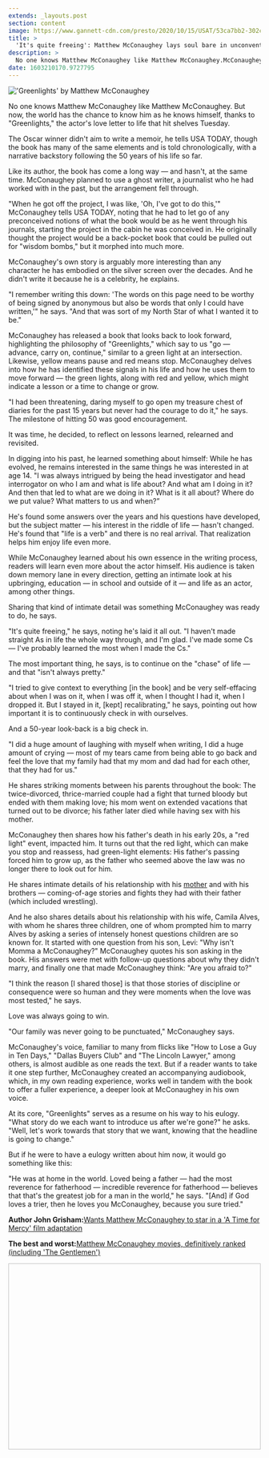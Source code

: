 ```yaml
--- 
extends: _layouts.post 
section: content 
image: https://www.gannett-cdn.com/presto/2020/10/15/USAT/53ca7bb2-302c-4507-ab2c-5b9be7a46fe3-greenlights_case_front_.jpg?crop=4499,2531,x0,y2586&width=3200&height=1801&format=pjpg&auto=webp 
title: > 
  'It's quite freeing': Matthew McConaughey lays soul bare in unconventional 'Greenlights' 
description: > 
  No one knows Matthew McConaughey like Matthew McConaughey.McConaughey planned to use a ghost writer, a journalist who he had worked with in the past, but the arrangement fell through.While McConaughey learned about his own essence in the writing process, readers will learn even more about the actor himself.McConaughey then shares how his father's death in his early 20s, a "red light" event, impacted him.Author John Grisham:Wants Matthew McConaughey to star in a 'A Time for Mercy' film adaptationThe best and worst:Matthew McConaughey movies, definitively ranked (including 'The Gentlemen') 
date: 1603210170.9727795 
--- 
```

<div><img class="gnt_em_img_i" src="https://www.gannett-cdn.com/presto/2020/10/15/USAT/53ca7bb2-302c-4507-ab2c-5b9be7a46fe3-greenlights_case_front_.jpg?width=300&amp;height=432&amp;fit=crop&amp;format=pjpg&amp;auto=webp" alt="'Greenlights' by Matthew McConaughey"><p class="gnt_em_img_ccw gnt_em_img_ccw__cap gnt_em_img_ccw__crd"></p><p class="gnt_ar_b_p">No one&#160;knows Matthew McConaughey like Matthew McConaughey.&#160;But now, the world has the&#160;chance to know him as he knows himself, thanks to "Greenlights," the actor's&#160;love letter to life that&#160;hit&#160;shelves Tuesday.&#160;</p><p class="gnt_ar_b_p">The Oscar winner&#160;didn't aim to write a memoir, he tells USA TODAY, though the book has many of the same elements&#160;and is told chronologically, with a narrative backstory following the 50 years of his life so far.</p><p class="gnt_ar_b_p">Like its author,&#160;the book has come a long way&#160;&#8212; and hasn't, at the same time. McConaughey planned to use a ghost writer, a journalist who he had worked with in the past, but the arrangement&#160;fell through.</p><p class="gnt_ar_b_p">"When&#160;he got off the project, I was like, 'Oh, I've got to do this,'" McConaughey tells USA TODAY, noting that he had to let go of any preconceived notions of what the book would be as he went through his journals, starting the project in the cabin he was conceived in. He originally thought the project would be a back-pocket book that could be pulled out for "wisdom bombs," but it morphed into&#160;much more.</p><p id="~ad-slot-7103-usatoday-native-article_link-entertainment-books-2" class="gnt_x_sl gnt_x_al"></p><p class="gnt_ar_b_p">McConaughey's own story&#160;is arguably more interesting than any character&#160;he has embodied on the silver screen over the decades. And he didn't write it because he is a celebrity, he explains.&#160;</p><p class="gnt_ar_b_p">"I remember writing this down: 'The words on this page need to be worthy of being signed by anonymous but also be words that only I could have written,'" he says. "And that was sort of my North Star of what I wanted it to be."</p><p id="~ad-slot-7103-usatoday-native-article_link-entertainment-books-3" class="gnt_x_sl gnt_x_al"></p><p class="gnt_ar_b_p">McConaughey has released a book that looks back to look forward, highlighting the philosophy of "Greenlights," which say to us "go &#8212; advance, carry on, continue," similar to a green light at an intersection. Likewise, yellow means pause and red means stop. McConaughey delves into how he has identified these signals in his life and how he uses them to move forward &#8212; the green lights, along with red and yellow, which might indicate a lesson or a time to change or grow.</p><p class="gnt_ar_b_p">"I had been threatening, daring myself to go open my treasure chest of diaries for the past 15 years but never had the courage to do it," he says. The milestone of hitting 50&#160;was good encouragement.</p><p class="gnt_ar_b_p">It was time, he decided,&#160;to reflect on lessons learned, relearned and revisited.&#160;</p><p class="gnt_ar_b_p">In digging into his past,&#160;he learned something about himself: While he has evolved, he remains interested in the same things he was interested in at age 14. "I was always intrigued by being the head investigator and head interrogator on who I am and what is life about?&#160;And what am I doing in it? And then that led to what are we doing in it?&#160;What is it all about? Where do we put value? What matters to us and when?&#8221;</p><p class="gnt_ar_b_p">He's found some answers over the years and his questions have developed, but the subject matter &#8212; his interest in the riddle of life &#8212; hasn't changed. He's found that "life is a verb" and there is no real arrival. That realization helps him enjoy life even more.</p><p class="gnt_ar_b_p">While McConaughey learned about his own essence in the writing process, readers&#160;will learn even&#160;more about the actor himself. His audience is taken down memory lane in every direction, getting an intimate look at his upbringing, education &#8212; in school and outside of it &#8212; and life as an actor, among other things.</p><p class="gnt_ar_b_p">Sharing that kind of intimate detail&#160;was something McConaughey was ready to do, he says.&#160;</p><p class="gnt_ar_b_p">"It's quite freeing," he says, noting he's laid it all out. "I haven't made straight As in life the whole way through, and I'm glad. I've made some Cs &#8212; I've probably learned the most when I made the Cs."</p><p id="~ad-slot-7103-usatoday-native-article_link-entertainment-books-4" class="gnt_x_sl gnt_x_al"></p><p class="gnt_ar_b_p">The most important thing, he says, is to continue on the "chase" of life &#8212; and that "isn't always pretty."</p><p class="gnt_ar_b_p">"I tried to give context to everything [in the book] and be very self-effacing about when I was on it, when I was off it, when&#160;I&#160;thought I&#160;had it, when I dropped it. But I stayed in it, [kept] recalibrating," he says, pointing out how important it is to continuously check in with ourselves.&#160;</p><p class="gnt_ar_b_p">And a 50-year look-back is a big check&#160;in.</p><p class="gnt_ar_b_p">"I did a huge amount of laughing with myself when writing, I did a huge amount of crying &#8212; most of my tears came from being able to go back and feel the love that my family had that my mom and dad had for each other, that they had for us."</p><p class="gnt_ar_b_p">He shares striking&#160;moments&#160;between his parents throughout the book: The twice-divorced, thrice-married couple&#160;had a fight that turned bloody but ended with them making love; his mom went on extended vacations that turned out to be divorce; his father later died while&#160;having sex with his mother.&#160;</p><p class="gnt_ar_b_p">McConaughey then shares&#160;how his father's death in his early 20s, a "red light" event, impacted&#160;him.&#160;It turns out that the red light, which can make you stop and reassess, had green-light elements:&#160;His father's passing forced him to grow up, as the father who seemed above the law was no longer there to look out for him.&#160;</p><p class="gnt_ar_b_p">He shares intimate details of his relationship with his <a href="https://www.usatoday.com/story/entertainment/celebrities/2020/01/18/the-gentlemen-stars-matthew-mcconaughey-hugh-grant-setting-up-parents/4509966002/" target="_blank" rel="noopener" class="gnt_ar_b_a">mother</a> and with his brothers &#8212; coming-of-age stories&#160;and&#160;fights they had with their father (which included wrestling).</p><p id="~ad-slot-7103-usatoday-native-article_link-entertainment-books-5" class="gnt_x_sl gnt_x_al"></p><p class="gnt_ar_b_p">And he also shares&#160;details about his relationship&#160;with his wife, Camila Alves, with whom he shares three children, one of whom&#160;prompted him to marry Alves by&#160;asking a series of&#160;intensely honest questions children are so known for. It started with one question from his son, Levi:&#160;"Why isn't Momma a McConaughey?" McConaughey&#160;quotes his son asking in the book. His answers were met with follow-up questions about why they didn't marry, and finally one that made McConaughey think:&#160;"Are you afraid to?"</p><p class="gnt_ar_b_p">"I think the reason [I shared those] is that those stories of discipline or consequence were so human and they were moments when the love was most tested," he says.</p><p class="gnt_ar_b_p">Love was always going to win.&#160;</p><p class="gnt_ar_b_p">"Our family was never going to be punctuated," McConaughey says.&#160;</p><p class="gnt_ar_b_p">McConaughey's voice, familiar to many from flicks like "How to Lose a Guy in Ten Days," "Dallas Buyers Club" and "The Lincoln Lawyer,"&#160;among others,&#160;is almost audible as one reads the text.&#160;But if a reader wants to take it one step further, McConaughey created an accompanying audiobook, which, in my own reading experience, works well in tandem with the book to offer a fuller experience, a deeper look at McConaughey in his own voice.&#160;</p><p class="gnt_ar_b_p">At its core, "Greenlights" serves as a resume on his way to his eulogy. "What story do we each want to introduce us after we're gone?" he asks. "Well, let's work towards that story that we want, knowing that the headline is going to change."</p><p id="~ad-slot-7103-usatoday-native-article_link-entertainment-books-6" class="gnt_x_sl gnt_x_al"></p><p class="gnt_ar_b_p">But if he were to have a eulogy written about him now, it would go something like this:</p><p class="gnt_ar_b_p">"He was at home in the world. Loved being a father &#8212;&#160;had the most reverence for fatherhood &#8212; incredible reverence for fatherhood &#8212; believes that that's the greatest job for a man in the world," he says. "[And] if God loves a trier, then he loves you McConaughey, because you sure tried."</p><p class="gnt_ar_b_p"><strong class="gnt_ar_b_al">Author John Grisham:</strong><a href="https://www.usatoday.com/story/entertainment/books/2020/09/26/john-grisham-wants-matthew-mcconaughey-for-a-time-kill-sequel/3548314001/" target="_blank" rel="noopener" class="gnt_ar_b_a">Wants Matthew McConaughey to star in a 'A Time for Mercy' film adaptation</a></p><p class="gnt_ar_b_p"><strong class="gnt_ar_b_al">The best and worst:</strong><a href="https://www.usatoday.com/story/entertainment/movies/2020/01/23/matthew-mcconaughey-best-and-worst-movies-ranked/4538209002/" target="_blank" rel="noopener" class="gnt_ar_b_a">Matthew McConaughey movies, definitively ranked (including 'The Gentlemen')</a></p><a class="gnt_em gnt_em__lp gnt_em_gl gnt_em__el" href="/picture-gallery/entertainment/books/2020/02/19/best-books-2020-what-usa-todays-critics-loved-reading/4531064002/"><img class="gnt_em_gl_i" alt="" width="660" height="372"><p class="gnt_em_gl_i_nt"></p><p class="gnt_em_gl_vg"></p><p class="gnt_em_t gnt_em_t__hb"></p></a></div>